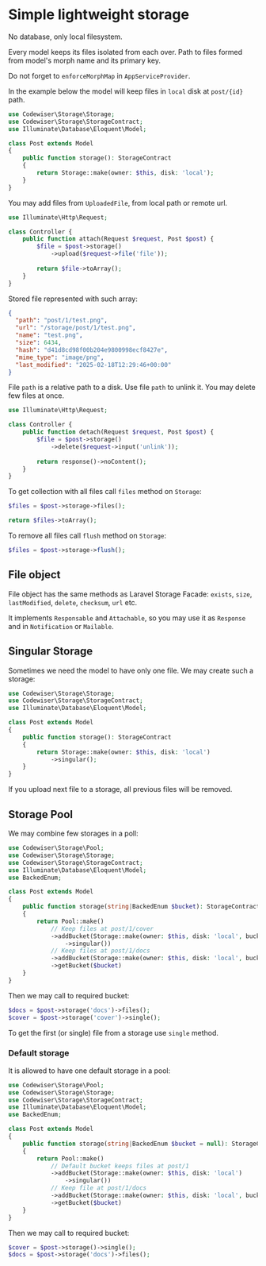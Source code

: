 # Simple lightweight storage

No database, only local filesystem.

Every model keeps its files isolated from each over. Path to files 
formed from model's morph name and its primary key.

Do not forget to `enforceMorphMap` in `AppServiceProvider`.

In the example below the model will keep files in `local` disk at `post/{id}`
path.

```php
use Codewiser\Storage\Storage;
use Codewiser\Storage\StorageContract;
use Illuminate\Database\Eloquent\Model;

class Post extends Model
{
    public function storage(): StorageContract
    {
        return Storage::make(owner: $this, disk: 'local');
    }
}
```

You may add files from `UploadedFile`, from local path or remote url.

```php
use Illuminate\Http\Request;

class Controller {
    public function attach(Request $request, Post $post) {
        $file = $post->storage()
            ->upload($request->file('file'));
            
        return $file->toArray(); 
    }
}
```

Stored file represented with such array:

```json
{
  "path": "post/1/test.png",
  "url": "/storage/post/1/test.png",
  "name": "test.png",
  "size": 6434,
  "hash": "d41d8cd98f00b204e9800998ecf8427e",
  "mime_type": "image/png",
  "last_modified": "2025-02-18T12:29:46+00:00"
}
```

File `path` is a relative path to a disk. Use file `path` to unlink it. You 
may delete few files at once.

```php
use Illuminate\Http\Request;

class Controller {
    public function detach(Request $request, Post $post) {
        $file = $post->storage()
            ->delete($request->input('unlink'));
            
        return response()->noContent(); 
    }
}
```

To get collection with all files call `files` method on `Storage`:

```php
$files = $post->storage->files();

return $files->toArray();
```

To remove all files call `flush` method on `Storage`:

```php
$files = $post->storage->flush();
```

## File object

File object has the same methods as Laravel Storage Facade: `exists`, `size`,
`lastModified`, `delete`, `checksum`, `url` etc.

It implements `Responsable` and  `Attachable`, so you may use it as `Response` 
and in `Notification` or `Mailable`.


## Singular Storage

Sometimes we need the model to have only one file. We may create such a 
storage:

```php
use Codewiser\Storage\Storage;
use Codewiser\Storage\StorageContract;
use Illuminate\Database\Eloquent\Model;

class Post extends Model
{
    public function storage(): StorageContract
    {
        return Storage::make(owner: $this, disk: 'local')
            ->singular();
    }
}
```

If you upload next file to a storage, all previous files will be removed.

## Storage Pool

We may combine few storages in a poll:

```php
use Codewiser\Storage\Pool;
use Codewiser\Storage\Storage;
use Codewiser\Storage\StorageContract;
use Illuminate\Database\Eloquent\Model;
use BackedEnum;

class Post extends Model
{
    public function storage(string|BackedEnum $bucket): StorageContract
    {
        return Pool::make()
            // Keep files at post/1/cover
            ->addBucket(Storage::make(owner: $this, disk: 'local', bucket: 'cover')
                ->singular())
            // Keep files at post/1/docs
            ->addBucket(Storage::make(owner: $this, disk: 'local', bucket: 'docs'))
            ->getBucket($bucket)
    }
}
```

Then we may call to required bucket:

```php
$docs = $post->storage('docs')->files();
$cover = $post->storage('cover')->single();
```

To get the first (or single) file from a storage use `single` method.

### Default storage

It is allowed to have one default storage in a pool:

```php
use Codewiser\Storage\Pool;
use Codewiser\Storage\Storage;
use Codewiser\Storage\StorageContract;
use Illuminate\Database\Eloquent\Model;
use BackedEnum;

class Post extends Model
{
    public function storage(string|BackedEnum $bucket = null): StorageContract
    {
        return Pool::make()
            // Default bucket keeps files at post/1
            ->addBucket(Storage::make(owner: $this, disk: 'local')
                ->singular())
            // Keep file at post/1/docs
            ->addBucket(Storage::make(owner: $this, disk: 'local', bucket: 'docs'))
            ->getBucket($bucket)
    }
}
```

Then we may call to required bucket:

```php
$cover = $post->storage()->single();
$docs = $post->storage('docs')->files();
```